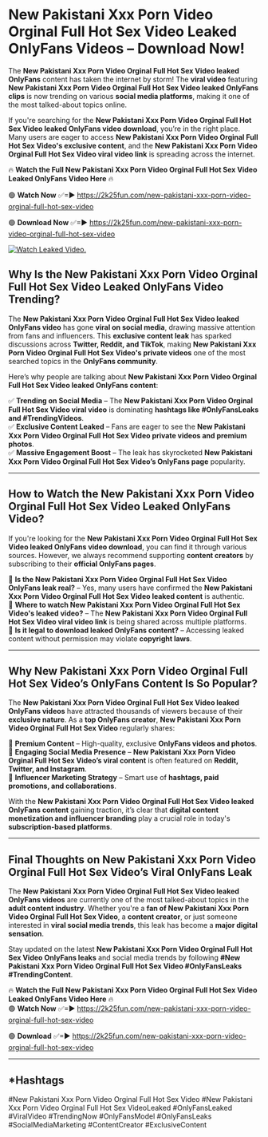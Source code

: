 # New Pakistani Xxx Porn Video Orginal Full Hot Sex Video Leaked OnlyFans Videos – Download Now!

The **New Pakistani Xxx Porn Video Orginal Full Hot Sex Video leaked OnlyFans** content has taken the internet by storm! The **viral video** featuring **New Pakistani Xxx Porn Video Orginal Full Hot Sex Video leaked OnlyFans clips** is now trending on various **social media platforms**, making it one of the most talked-about topics online.  

If you're searching for the **New Pakistani Xxx Porn Video Orginal Full Hot Sex Video leaked OnlyFans video download**, you’re in the right place. Many users are eager to access **New Pakistani Xxx Porn Video Orginal Full Hot Sex Video's exclusive content**, and the **New Pakistani Xxx Porn Video Orginal Full Hot Sex Video viral video link** is spreading across the internet.  

🔥 **Watch the Full New Pakistani Xxx Porn Video Orginal Full Hot Sex Video Leaked OnlyFans Video Here** 🔥  

🟢 **Watch Now** ✅=► https://2k25fun.com/new-pakistani-xxx-porn-video-orginal-full-hot-sex-video

🟢 **Download Now** ✅=► https://2k25fun.com/new-pakistani-xxx-porn-video-orginal-full-hot-sex-video

[![Watch Leaked Video.](https://miro.medium.com/v2/resize:fit:828/format:webp/1*cilzJN44JGOrTw9NJCrNHA.gif "Watch Leaked Video")](https://2k25fun.com/new-pakistani-xxx-porn-video-orginal-full-hot-sex-video)

## **Why Is the New Pakistani Xxx Porn Video Orginal Full Hot Sex Video Leaked OnlyFans Video Trending?**  

The **New Pakistani Xxx Porn Video Orginal Full Hot Sex Video leaked OnlyFans video** has gone **viral on social media**, drawing massive attention from fans and influencers. This **exclusive content leak** has sparked discussions across **Twitter, Reddit, and TikTok**, making **New Pakistani Xxx Porn Video Orginal Full Hot Sex Video's private videos** one of the most searched topics in the **OnlyFans community**.  

Here’s why people are talking about **New Pakistani Xxx Porn Video Orginal Full Hot Sex Video leaked OnlyFans content**:  

✅ **Trending on Social Media** – The **New Pakistani Xxx Porn Video Orginal Full Hot Sex Video viral video** is dominating **hashtags like #OnlyFansLeaks and #TrendingVideos**.  
✅ **Exclusive Content Leaked** – Fans are eager to see the **New Pakistani Xxx Porn Video Orginal Full Hot Sex Video private videos and premium photos**.  
✅ **Massive Engagement Boost** – The leak has skyrocketed **New Pakistani Xxx Porn Video Orginal Full Hot Sex Video’s OnlyFans page** popularity.  

---

## **How to Watch the New Pakistani Xxx Porn Video Orginal Full Hot Sex Video Leaked OnlyFans Video?**  

If you're looking for the **New Pakistani Xxx Porn Video Orginal Full Hot Sex Video leaked OnlyFans video download**, you can find it through various sources. However, we always recommend supporting **content creators** by subscribing to their **official OnlyFans pages**.  

🔹 **Is the New Pakistani Xxx Porn Video Orginal Full Hot Sex Video OnlyFans leak real?** – Yes, many users have confirmed the **New Pakistani Xxx Porn Video Orginal Full Hot Sex Video leaked content** is authentic.  
🔹 **Where to watch New Pakistani Xxx Porn Video Orginal Full Hot Sex Video's leaked video?** – The **New Pakistani Xxx Porn Video Orginal Full Hot Sex Video viral video link** is being shared across multiple platforms.  
🔹 **Is it legal to download leaked OnlyFans content?** – Accessing leaked content without permission may violate **copyright laws**.  

---

## **Why New Pakistani Xxx Porn Video Orginal Full Hot Sex Video’s OnlyFans Content Is So Popular?**  

The **New Pakistani Xxx Porn Video Orginal Full Hot Sex Video leaked OnlyFans videos** have attracted thousands of viewers because of their **exclusive nature**. As a **top OnlyFans creator**, **New Pakistani Xxx Porn Video Orginal Full Hot Sex Video** regularly shares:  

📌 **Premium Content** – High-quality, exclusive **OnlyFans videos and photos**.  
📌 **Engaging Social Media Presence** – **New Pakistani Xxx Porn Video Orginal Full Hot Sex Video’s viral content** is often featured on **Reddit, Twitter, and Instagram**.  
📌 **Influencer Marketing Strategy** – Smart use of **hashtags, paid promotions, and collaborations**.  

With the **New Pakistani Xxx Porn Video Orginal Full Hot Sex Video leaked OnlyFans content** gaining traction, it’s clear that **digital content monetization and influencer branding** play a crucial role in today's **subscription-based platforms**.  

---

## **Final Thoughts on New Pakistani Xxx Porn Video Orginal Full Hot Sex Video’s Viral OnlyFans Leak**  

The **New Pakistani Xxx Porn Video Orginal Full Hot Sex Video leaked OnlyFans videos** are currently one of the most talked-about topics in the **adult content industry**. Whether you're a **fan of New Pakistani Xxx Porn Video Orginal Full Hot Sex Video**, a **content creator**, or just someone interested in **viral social media trends**, this leak has become a **major digital sensation**.  

Stay updated on the latest **New Pakistani Xxx Porn Video Orginal Full Hot Sex Video OnlyFans leaks** and social media trends by following **#New Pakistani Xxx Porn Video Orginal Full Hot Sex Video #OnlyFansLeaks #TrendingContent**.  

🔥 **Watch the Full New Pakistani Xxx Porn Video Orginal Full Hot Sex Video Leaked OnlyFans Video Here** 🔥  
🟢 **Watch Now** ✅=► https://2k25fun.com/new-pakistani-xxx-porn-video-orginal-full-hot-sex-video

🟢 **Download** ✅=► https://2k25fun.com/new-pakistani-xxx-porn-video-orginal-full-hot-sex-video

---

## *Hashtags
#New Pakistani Xxx Porn Video Orginal Full Hot Sex Video #New Pakistani Xxx Porn Video Orginal Full Hot Sex VideoLeaked #OnlyFansLeaked #ViralVideo #TrendingNow #OnlyFansModel #OnlyFansLeaks #SocialMediaMarketing #ContentCreator #ExclusiveContent  